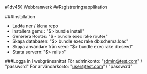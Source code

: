 #1dv450 Webbramverk
##Registreringsapplikation

###Installation
 - Ladda ner / klona repo
 - installera gems : "$> bundle install"
 - Generera Routes: "$> bundle exec rake routes"
 - Skapa databasen: "$> bundle exec rake db:schema:load"
 - Skapa användare från seed: "$> bundle exec rake db:seed"
 - Starta servern: "$> rails s"

###Logga in i webgränssnittet
För adminkonto: "admin@test.com" / "password"
För användarkonto: "user@test.com" / "password"

